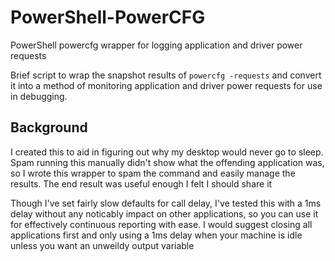# PowerShell-PowerCFG
PowerShell powercfg wrapper for logging application and driver power requests

Brief script to wrap the snapshot results of `powercfg -requests` and convert it into a method of monitoring application and driver power requests for use in debugging.

## Background

I created this to aid in figuring out why my desktop would never go to sleep. Spam running this manually didn't show what the offending application was, so I wrote this wrapper to spam the command and easily manage the results. The end result was useful enough I felt I should share it

Though I've set fairly slow defaults for call delay, I've tested this with a 1ms delay without any noticably impact on other applications, so you can use it for effectively continuous reporting with ease. I would suggest closing all applications first and only using a 1ms delay when your machine is idle unless you want an unweildy output variable
